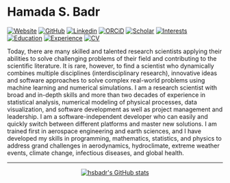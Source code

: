 # Hamada S. Badr

[![Website](https://img.shields.io/badge/Website-hsbadr.github.io-blue?style=flat-square&logo=Google%20Earth&logoColor=white&link=https://hsbadr.github.io)](https://hsbadr.github.io)
[![GitHub](https://img.shields.io/badge/GitHub-hsbadr-blue?style=flat-square&logo=GitHub&logoColor=white&link=https://github.com/hsbadr)](https://github.com/hsbadr)
[![Linkedin](https://img.shields.io/badge/LinkedIn-hsbadr-blue?style=flat-square&logo=Linkedin&logoColor=white&link=https://www.linkedin.com/in/hsbadr)](https://www.linkedin.com/in/hsbadr)
[![ORCiD](https://img.shields.io/badge/ORCiD-0000--0002--9808--2344-blue?style=flat-square&logo=ORCiD&logoColor=white&link=https://orcid.org/0000-0002-9808-2344)](https://orcid.org/0000-0002-9808-2344)
[![Scholar](https://img.shields.io/badge/Scholar-Hamada%20S.%20Badr-blue?style=flat-square&logo=Google%20Scholar&logoColor=white&link=https://scholar.google.com/citations?user=ZVmbOxAAAAAJ)](https://scholar.google.com/citations?user=ZVmbOxAAAAAJ)
[![Interests](https://img.shields.io/badge/Interests-Earth%20Sciences-green?style=flat-square&logo=Microsoft%20Office&logoColor=white&link=https://hsbadr.github.io/#Interests)](https://pages.jh.edu/~hbadr1/#Interests)
[![Education](https://img.shields.io/badge/Education-Johns%20Hopkins%20University-green?style=flat-square&logo=Microsoft%20Academic&logoColor=white&link=https://hsbadr.github.io/#Education)](https://hsbadr.github.io/#Education)
[![Experience](https://img.shields.io/badge/Experience-Johns%20Hopkins%20University-green?style=flat-square&logo=Microsoft%20Teams&logoColor=white&link=https://hsbadr.github.io/#Experience)](https://hsbadr.github.io/#Experience)
[![CV](https://img.shields.io/badge/CV-Hamada%20S.%20Badr-red?style=flat-square&logo=Adobe&logoColor=white&link=https://hsbadr.github.io/files/Badr_CV.pdf)](https://hsbadr.github.io/files/Badr_CV.pdf)

Today, there are many skilled and talented research scientists applying their abilities to solve challenging problems of their field and contributing to the scientific literature. It is rare, however, to find a scientist who dynamically combines multiple disciplines (interdisciplinary research), innovative ideas and software approaches to solve complex real-world problems using machine learning and numerical simulations. I am a research scientist with broad and in-depth skills and more than two decades of experience in statistical analysis, numerical modeling of physical processes, data visualization, and software development as well as project management and leadership. I am a software-independent developer who can easily and quickly switch between different platforms and master new solutions. I am trained first in aerospace engineering and earth sciences, and I have developed my skills in programming, mathematics, statistics, and physics to address grand challenges in aerodynamics, hydroclimate, extreme weather events, climate change, infectious diseases, and global health.

---
<center>

[![hsbadr's GitHub stats](https://github-readme-stats.vercel.app/api?username=hsbadr&count_private=true&show_icons=true&theme=graywhite)](https://github-readme-stats.vercel.app/api?username=hsbadr&count_private=true&show_icons=true&theme=graywhite)

</center>

